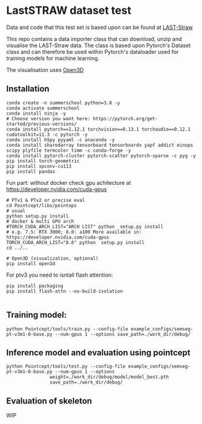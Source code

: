 # LastSTRAW dataset test

Data and code that this test set is based upon can be found at [LAST-Straw](https://lcas.github.io/LAST-Straw/)

This repo contains a data importer class that can download, unzip and visualise the LAST-Straw data. The class is based upon Pytorch's Dataset class and can therefore be used within Pytorch's dataloader used for training models for machine learning.

The visualisation uses [Open3D](https://www.open3d.org/) 

## Installation

```
conda create -n summerschool python=3.8 -y
conda activate summerschool
conda install ninja -y
# Choose version you want here: https://pytorch.org/get-started/previous-versions/
conda install pytorch==1.12.1 torchvision==0.13.1 torchaudio==0.12.1 cudatoolkit=11.3 -c pytorch -y
conda install h5py pyyaml -c anaconda -y
conda install sharedarray tensorboard tensorboardx yapf addict einops scipy plyfile termcolor timm -c conda-forge -y
conda install pytorch-cluster pytorch-scatter pytorch-sparse -c pyg -y
pip install torch-geometric
pip install spconv-cu113
pip install pandas
```

Fun part: without docker check gpu achitecture at
https://developer.nvidia.com/cuda-gpus 


```
# PTv1 & PTv2 or precise eval
cd Pointcept/libs/pointops
# usual
python setup.py install
# docker & multi GPU arch
#TORCH_CUDA_ARCH_LIST="ARCH LIST" python  setup.py install
# e.g. 7.5: RTX 3000; 8.0: a100 More available in: https://developer.nvidia.com/cuda-gpus
TORCH_CUDA_ARCH_LIST="8.6" python  setup.py install
cd ../..

# Open3D (visualization, optional)
pip install open3d
```

For ptv3 you need to isntall flash attention:

```
pip install packaging
pip install flash-attn --no-build-isolation


```

## Training model:
```
python Pointcept/tools/train.py --config-file example_configs/semseg-pt-v3m1-0-base.py --num-gpus 1 --options save_path=./work_dir/debug/
```

## Inference model and evaluation using pointcept
```
python Pointcept/tools/test.py --config-file example_configs/semseg-pt-v3m1-0-base.py --num-gpus 1 --options 
                weight=./work_dir/debug/model/model_best.pth
                save_path=./work_dir/debug/
```

## Evaluation of skeleton
WIP